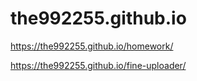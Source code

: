# the992255.github.io
https://the992255.github.io/homework/

https://the992255.github.io/fine-uploader/

